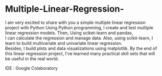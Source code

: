 # Multiple-Linear-Regression-

I am very excited to share with you a simple multiple linear regression project with Python Using Python programming, 
I create  and test multiple linear regression models.  Then, Using sciket-learn and pandas,  
I can calculate the regression and manage data. 
Also, using scikit-learn, I learn to build  multivariate and univariate linear regression.  
Besides, I build plots  and data visualizations using matplotlib. 
By the end of this linear regression project,  I've learned many practical  skill sets that will be useful in the real world.  

IDE : Google Colaboratory
